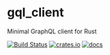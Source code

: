 # gql_client

Minimal GraphQL client for Rust

[![Build Status](https://travis-ci.com/arthurkhlghatyan/gql-client-rs.svg?branch=master)](https://travis-ci.com/arthurkhlghatyan/gql-client-rs)
[![crates.io](https://img.shields.io/crates/v/gql_client.svg)](https://crates.io/crates/gql_client)
[![docs](https://docs.rs/gql_client/badge.svg)](https://docs.rs/gql_client/latest/gql_client/)

